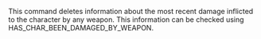 This command deletes information about the most recent damage inflicted to the character by any weapon. This information can be checked using HAS_CHAR_BEEN_DAMAGED_BY_WEAPON.
